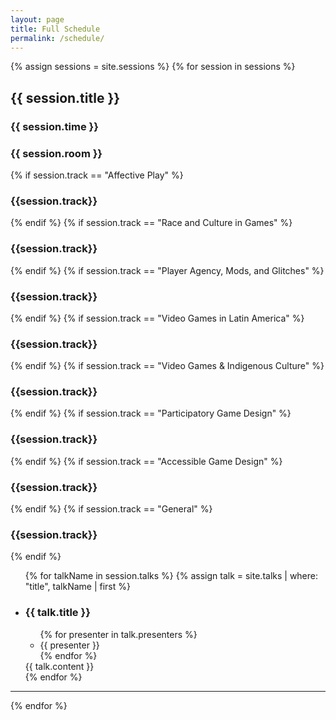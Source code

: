 ```yaml
---
layout: page
title: Full Schedule
permalink: /schedule/
---
```

<section class="full-schedule">
  {% assign sessions = site.sessions %}
  {% for session in sessions %}
  <div class="session">
    <hgroup>
      <h2 id="{{ session.anchor }}" class="session-title">{{ session.title }}</h2>
      <h3 class="session-time">{{ session.time }}</h3>
      <h3 class="session-room">{{ session.room }}</h3>
      {% if session.track == "Affective Play" %}
        <h3 class='affective-play'>{{session.track}}</h3>
      {% endif %}
      {% if session.track == "Race and Culture in Games" %}
        <h3 class='race-culture-games'>{{session.track}}</h3>
      {% endif %}
      {% if session.track == "Player Agency, Mods, and Glitches" %}
        <h3 class='player-agency-mods-glitches'>{{session.track}}</h3>
      {% endif %}
      {% if session.track == "Video Games in Latin America" %}
        <h3 class='video-games-in-latin-america'>{{session.track}}</h3>
      {% endif %}
      {% if session.track == "Video Games & Indigenous Culture" %}
        <h3 class='video-games-and-indigenous-culture'>{{session.track}}</h3>
      {% endif %}
      {% if session.track == "Participatory Game Design" %}
        <h3 class='participatory-game-design'>{{session.track}}</h3>
      {% endif %}
      {% if session.track == "Accessible Game Design" %}
        <h3 class='accessible-game-design'>{{session.track}}</h3>
      {% endif %}
      {% if session.track == "General" %}
        <h3 class='general'>{{session.track}}</h3>
      {% endif %}
    </hgroup>
    <ul class="talks">
      {% for talkName in session.talks %}
      {% assign talk = site.talks | where: "title", talkName | first %}
      <li class="talk-listing">
        <h3 class="talk-title">{{ talk.title }}</h3>
        <ul class="presenters">
          {% for presenter in talk.presenters %}
            <li class="presenter">{{ presenter }}</li>
          {% endfor %}
        </ul>
        <div class="talk-content"> {{ talk.content }}</div>
      </li>
      {% endfor %}
    </ul>
  </div>
  <hr>
  {% endfor %}

</section>
